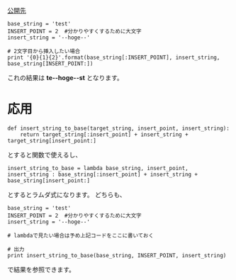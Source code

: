 [公開先](https://qiita.com/nomurasan/items/d68ed63a7dae897eda7c)

``` code
base_string = 'test'
INSERT_POINT = 2  #分かりやすくするために大文字
insert_string = '--hoge--'

# 2文字目から挿入したい場合
print '{0}{1}{2}'.format(base_string[:INSERT_POINT], insert_string, base_string[INSERT_POINT:])
```

これの結果は
**te--hoge--st**
となります。

# 応用
``` code
def insert_string_to_base(target_string, insert_point, insert_string):
    return target_string[:insert_point] + insert_string + target_string[insert_point:]
```

とすると関数で使えるし、

``` code
insert_string_to_base = lambda base_string, insert_point, insert_string : base_string[:insert_point] + insert_string + base_string[insert_point:]
```

とするとラムダ式になります。
どちらも、

``` code
base_string = 'test'
INSERT_POINT = 2  #分かりやすくするために大文字
insert_string = '--hoge--'

# lambdaで見たい場合は予め上記コードをここに書いておく

# 出力
print insert_string_to_base(base_string, INSERT_POINT, insert_string)
```

で結果を参照できます。
